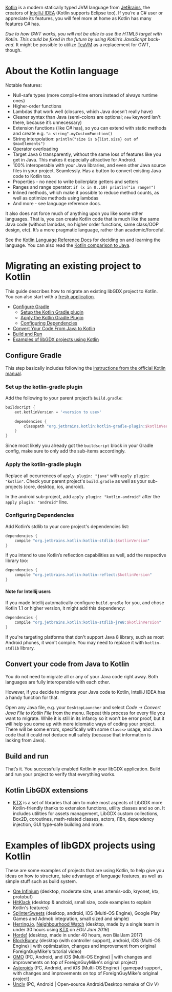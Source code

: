 [Kotlin](https://kotlinlang.org) is a modern statically typed JVM language from [JetBrains](https://www.jetbrains.com), the creators of [IntelliJ IDEA](https://www.jetbrains.com/idea/) (Kotlin supports Eclipse too). If you’re a C# user or appreciate its features, you will feel more at home as Kotlin has many features C# has.

*Due to how GWT works, you will not be able to use the HTML5 target with Kotlin. This could be fixed in the future by using Kotlin’s JavaScript back-end.* It might be possible to utilize [TeaVM](https://github.com/konsoletyper/teavm) as a replacement for GWT, though.

# About the Kotlin language

Notable features:

* Null-safe types (more compile-time errors instead of always runtime ones)
* Higher-order functions
* Lambdas that work well (closures, which Java doesn’t really have)
* Cleaner syntax than Java (semi-colons are optional; `new` keyword isn't there, because it’s unnecessary)
* Extension functions (like C# has), so you can extend with static methods and create e.g. `"a string".myCustomFunction()`
* String interpolation: `println("size is ${list.size} out of $maxElements")`
* Operator overloading
* Target Java 6 transparently, without the same loss of features like you get in Java. This makes it especially attractive for Android.
* 100% interoperable with your Java libraries, and even other Java source files in your project. Seamlessly. Has a button to convert existing Java code to Kotlin too.
* Properties - no need to write boilerplate getters and setters
* Ranges and range operator: `if (x in 0..10) println("in range!")`
* Inlined methods, which make it possible to reduce method counts, as well as optimize methods using lambdas
* And more - see language reference docs.

It also does not force much of anything upon you like some other languages. That is, you can create Kotlin code that is much like the same Java code (without lambdas, no higher order functions, same class/OOP design, etc). It’s a more pragmatic language, rather than academic/forceful.

See the [Kotlin Language Reference Docs](https://kotlinlang.org/docs/reference/) for deciding on and learning the language. You can also read the [Kotlin comparison to Java](https://kotlinlang.org/docs/reference/comparison-to-java.html).

# Migrating an existing project to Kotlin

This guide describes how to migrate an existing libGDX project to Kotlin. You can also start with a [fresh application](https://github.com/libgdx/libgdx/wiki/Project-Setup-Gradle).

* [Configure Gradle](#configure-gradle)
  * [Setup the Kotlin Gradle plugin](#set-up-the-kotlin-gradle-plugin)
  * [Apply the Kotlin Gradle Plugin](#apply-the-kotlin-gradle-plugin)
  * [Configuring Dependencies](#configuring-dependencies)
* [Convert Your Code From Java to Kotlin](#convert-your-code-from-java-to-kotlin)
* [Build and Run](#build-and-run)
* [Examples of libGDX projects using Kotlin](#examples-of-libgdx-projects-using-kotlin)

## Configure Gradle

This step basically includes following the [instructions from the official Kotlin manual](https://kotlinlang.org/docs/reference/using-gradle.html).

### Set up the kotlin-gradle plugin

Add the following to your parent project’s `build.gradle`:

```Groovy
buildscript {
    ext.kotlinVersion = '<version to use>'

    dependencies {
        classpath "org.jetbrains.kotlin:kotlin-gradle-plugin:$kotlinVersion"
    }
}
```

Since most likely you already got the `buildscript` block in your Gradle config, make sure to only add the sub-items accordingly.

### Apply the kotlin-gradle plugin

Replace all occurrences of `apply plugin: "java"` with `apply plugin: "kotlin"`. Check your parent project's `build.gradle` as well as your sub-projects (core, desktop, ios, android).

In the android sub-project, add `apply plugin: "kotlin-android"` after the `apply plugin: "android"` line.

### Configuring Dependencies

Add Kotlin’s stdlib to your core project's dependencies list:

```Groovy
dependencies {
    compile "org.jetbrains.kotlin:kotlin-stdlib:$kotlinVersion"
}
```

If you intend to use Kotlin’s reflection capabilities as well, add the respective library too:

```Kotlin
dependencies {
    compile "org.jetbrains.kotlin:kotlin-reflect:$kotlinVersion"
}
```

#### Note for Intellij users

If you made Intellij automatically configure `build.gradle` for you, and chose Kotlin 1.1 or higher version, it might add this dependency:

```Kotlin
dependencies {
    compile "org.jetbrains.kotlin:kotlin-stdlib-jre8:$kotlinVersion"
}
```

If you're targeting platforms that don't support Java 8 library, such as most Android phones, it won't compile. You may need to replace it with `kotlin-stdlib` library.

## Convert your code from Java to Kotlin

You do not need to migrate all or any of your Java code right away. Both languages are fully interoperable with each other.

However, if you decide to migrate your Java code to Kotlin, IntelliJ IDEA has a handy function for that.

Open any Java file, e.g. your `DesktopLauncher` and select *Code → Convert Java File to Kotlin File* from the menu. Repeat this process for every file you want to migrate. While it is still in its infancy so it won't be error proof, but it will help you come up with more idiomatic ways of coding your project. There will be some errors, specifically with some `Class<>` usage, and Java code that it could not deduce null safety (because that information is lacking from Java).

## Build and run

That’s it. You successfully enabled Kotlin in your libGDX application. Build and run your project to verify that everything works.

## Kotlin LibGDX extensions

- [KTX](https://github.com/libktx/ktx) is a set of libraries that aim to make most aspects of LibGDX more Kotlin-friendly thanks to extension functions, utility classes and so on. It includes utilities for assets management, LibGDX custom collections, Box2D, coroutines, math-related classes, actors, i18n, dependency injection, GUI type-safe building and more. 

# Examples of libGDX projects using Kotlin

These are some examples of projects that are using Kotlin, to help give you ideas on how to structure, take advantage of language features, as well as simple stuff such as build system.

* [Ore Infinium](https://github.com/sreich/ore-infinium) (desktop, moderate size, uses artemis-odb, kryonet, ktx, protobuf)
* [HitKlack](https://github.com/TobseF/hitklack) (desktop & android, small size, code examples to explain Kotlin's features)
* [SplinterSweets](https://github.com/reime005/splintersweets) (desktop, android, iOS (Multi-OS Engine), Google Play Games and Admob integration, small sized and simple)
* [Herring.io](https://github.com/czyzby/egu2016), [Neighbourhood Watch](https://github.com/czyzby/egu-2016) (desktop, made by a single team in under 30 hours using [KTX](https://github.com/libktx/ktx) on _EGU Jam 2016_)
* [Horde!](https://github.com/czyzby/bialjam17) (desktop, made in under 40 hours, won BialJam 2017) 
* [BlockBunny](https://github.com/haxpor/blockbunny) (desktop (with controller support), android, iOS (Multi-OS Engine) | with optimization, changes and improvement from original ForeignGuyMike's tutorial video)
* [OMO](https://github.com/haxpor/omo) (PC, Android, and iOS (Multi-OS Engine) | with changes and improvements on top of ForeignGuyMike's original project)
* [Asteroids](https://github.com/haxpor/asteroids) (PC, Android, and iOS (Multi-OS Engine) | gamepad support, with changes and improvements on top of ForeignGuyMike's original project)
* [Unciv](https://github.com/yairm210/Unciv) (PC, Android | Open-source Android/Desktop remake of Civ V)